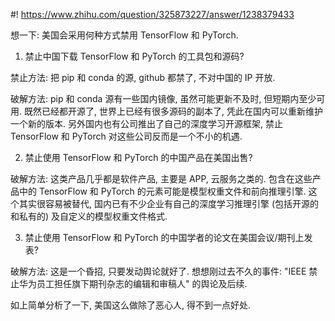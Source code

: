 #! https://www.zhihu.com/question/325873227/answer/1238379433

[comment]: <> (Answer URL: https://www.zhihu.com/question/325873227/answer/1238379433)
[comment]: <> (Question Title: 如果美国禁用 Tensorflow 和 Pytorch 对中国的人工智能有何影响？)
[comment]: <> (Author Name: 采石工)
[comment]: <> (Create Time: 2020-05-22 10:42:03)

想一下: 美国会采用何种方式禁用 TensorFlow 和 PyTorch.

1) 禁止中国下载 TensorFlow 和 PyTorch 的工具包和源码?

禁止方法: 把 pip 和 conda 的源, github 都禁了, 不对中国的 IP 开放.

破解方法: pip 和 conda 源有一些国内镜像, 虽然可能更新不及时, 但短期内至少可用. 既然已经都开源了, 世界上已经有很多源码的副本了, 凭此在国内可以重新维护一个新的版本. 另外国内也有公司推出了自己的深度学习开源框架, 禁止 TensorFlow 和 PyTorch 对这些公司反而是一个不小的机遇.

2) 禁止使用 TensorFlow 和 PyTorch 的中国产品在美国出售?

破解方法: 这类产品几乎都是软件产品, 主要是 APP, 云服务之类的. 包含在这些产品中的 TensorFlow 和 PyTorch 的元素可能是模型权重文件和前向推理引擎. 这个其实很容易被替代, 国内已有不少企业有自己的深度学习推理引擎 (包括开源的和私有的) 及自定义的模型权重文件格式.

3) 禁止使用 TensorFlow 和 PyTorch 的中国学者的论文在美国会议/期刊上发表?

破解方法: 这是一个昏招, 只要发动舆论就好了. 想想刚过去不久的事件: "IEEE 禁止华为员工担任旗下期刊杂志的编辑和审稿人" 的舆论及后续.

如上简单分析了一下, 美国这么做除了恶心人, 得不到一点好处.

